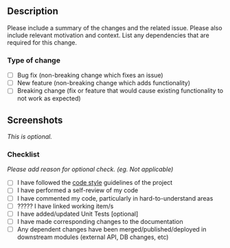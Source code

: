 ## Description
Please include a summary of the changes and the related issue. Please also include relevant motivation and context. List any dependencies that are required for this change.

### Type of change
- [ ] Bug fix (non-breaking change which fixes an issue)
- [ ] New feature (non-breaking change which adds functionality)
- [ ] Breaking change (fix or feature that would cause existing functionality to not work as expected)

## Screenshots
*This is optional.*

### Checklist
*Please add reason for optional check. (eg. Not applicable)*

- [ ] I have followed the [code style](https://github.com/DanskeStatsbaner/depo-dev-portal/blob/main/docs/coding-guidelines.md) guidelines of the project
- [ ] I have performed a self-review of my code
- [ ] I have commented my code, particularly in hard-to-understand areas
- [ ] ????? I have linked working item/s
- [ ] I have added/updated Unit Tests [optional]
- [ ] I have made corresponding changes to the documentation
- [ ] Any dependent changes have been merged/published/deployed in downstream modules (external API, DB changes, etc)
